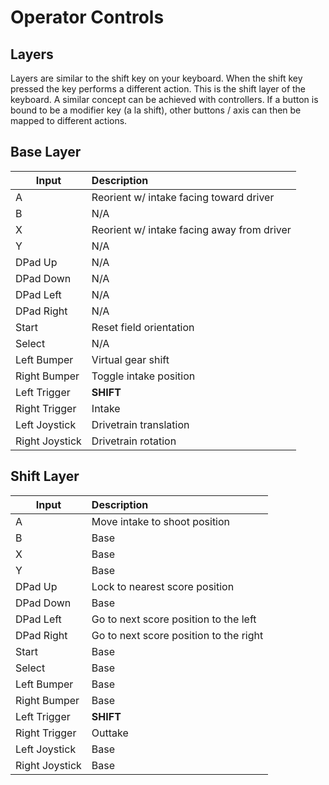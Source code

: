 # Operator Controls

## Layers

Layers are similar to the shift key on your keyboard. When the shift key pressed the key performs a different action.
This is the shift layer of the keyboard. A similar concept can be achieved with controllers. If a button is bound to be
a modifier key (a la shift), other buttons / axis can then be mapped to different actions.

## Base Layer

| Input          | Description                                |
|----------------|:-------------------------------------------|
| A              | Reorient w/ intake facing toward driver    |
| B              | N/A                                        |
| X              | Reorient w/ intake facing away from driver |
| Y              | N/A                                        |
| DPad Up        | N/A                                        |
| DPad Down      | N/A                                        |
| DPad Left      | N/A                                        |
| DPad Right     | N/A                                        |
| Start          | Reset field orientation                    |
| Select         | N/A                                        |
| Left Bumper    | Virtual gear shift                         |
| Right Bumper   | Toggle intake position                     |
| Left Trigger   | **SHIFT**                                  |
| Right Trigger  | Intake                                     |
| Left Joystick  | Drivetrain translation                     |
| Right Joystick | Drivetrain rotation                        |

## Shift Layer

| Input          | Description                            |
|----------------|:---------------------------------------|
| A              | Move intake to shoot position          |
| B              | Base                                   |
| X              | Base                                   |
| Y              | Base                                   |
| DPad Up        | Lock to nearest score position         |
| DPad Down      | Base                                   |
| DPad Left      | Go to next score position to the left  |
| DPad Right     | Go to next score position to the right |
| Start          | Base                                   |
| Select         | Base                                   |
| Left Bumper    | Base                                   |
| Right Bumper   | Base                                   |
| Left Trigger   | **SHIFT**                              |
| Right Trigger  | Outtake                                |
| Left Joystick  | Base                                   |
| Right Joystick | Base                                   |

